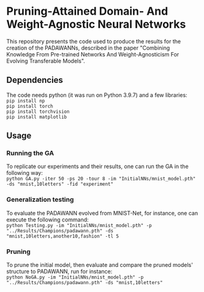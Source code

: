 # Pruning-Attained Domain- And Weight-Agnostic Neural Networks

This repository presents the code used to produce the results for the creation of the PADAWANNs, described in the paper "Combining Knowledge From Pre-trained Networks And Weight-Agnosticism For Evolving Transferable Models". 

## Dependencies   
The code needs python (it was run on Python 3.9.7) and a few libraries:   
`pip install np`   
`pip install torch`   
`pip install torchvision`   
`pip install matplotlib`   

## Usage   
### Running the GA   
To replicate our experiments and their results, one can run the GA in the following way:   
`python GA.py -iter 50 -ps 20 -tour 8 -im "InitialNNs/mnist_model.pth" -ds "mnist,10letters" -fid "experiment"`   

### Generalization testing   
To evaluate the PADAWANN evolved from MNIST-Net, for instance, one can execute the following command:   
`python Testing.py -im "InitialNNs/mnist_model.pth" -p "../Results/Champions/padawann.pth" -ds "mnist,10letters,another10,fashion" -tl 5`   

### Pruning   
To prune the initial model, then evaluate and compare the pruned models' structure to PADAWANN, run for instance:   
`python NoGA.py -im "InitialNNs/mnist_model.pth" -p "../Results/Champions/padawann.pth" -ds "mnist,10letters"`